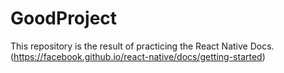# GoodProject
This repository is the result of practicing the React Native Docs. (https://facebook.github.io/react-native/docs/getting-started)
